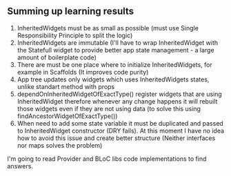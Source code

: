 ## Summing up learning results

1. InheritedWidgets must be as small as possible (must use Single Responsibility Principle to split the logic)
2. InheritedWidgets are immutable (I'll have to wrap InheritedWidget with the Statefull widget to provide better app state management - a large amount of boilerplate code)
3. There are must be one place where to initialize InheritedWidgets, for example in Scaffolds (It improves code purity)
4. App tree updates only widgets which uses InheritedWidgets states, unlike standart method with props
5. dependOnInheritedWidgetOfExactType() register widgets that are using InheritedWidget therefore whenever any change happens it will rebuilt those widgets even if they are not using data (to solve this using findAncestorWidgetOfExactType())
6. When need to add some state variable it must be duplicated and passed to InheritedWidget constructor (DRY fails). At this moment I have no idea how to avoid this issue and create better structure (Neither interfaces nor maps solves the problem)

I'm going to read Provider and BLoC libs code implementations to find answers.